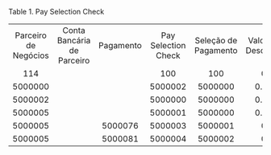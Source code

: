 <div id="d226839e1" class="table">

<div class="table-title">

Table 1. Pay Selection
Check

</div>

<div class="table-contents">

|                      |                            |           |                     |                      |                   |                                |                |          |        |                    |                    |            |            |                |
| :------------------: | :------------------------: | :-------: | :-----------------: | :------------------: | :---------------: | :----------------------------: | :------------: | :------: | :----: | :----------------: | :----------------: | :--------: | :--------: | :------------: |
| Parceiro de Negócios | Conta Bancária de Parceiro | Pagamento | Pay Selection Check | Seleção de Pagamento | Valor do Desconto |      Número do Documento       | Projeto Gerado | Impresso | Recibo | Valor do Pagamento | Regra de Pagamento | Processado | Quantidade | Valor da Baixa |
|         114          |                            |           |         100         |         100          |         0         |                                |     false      |  false   | false  |       352.8        |         S          |   false    |     1      |       0        |
|       5000000        |                            |           |       5000002       |       5000000        |       0.00        |            1000002             |     false      |  false   | false  |     \-1000.00      |         S          |   false    |     1      |       0        |
|       5000002        |                            |           |       5000000       |       5000000        |       0.00        |            1000000             |     false      |  false   | false  |      25200.00      |         S          |   false    |     4      |       0        |
|       5000005        |                            |           |       5000001       |       5000000        |       0.00        |            1000001             |     false      |  false   | false  |      1793.25       |         S          |   false    |     9      |       0        |
|       5000005        |                            |  5000076  |       5000003       |       5000001        |         0         | 237053100180001085262500075363 |     false      |  false   |  true  |        1000        |         T          |    true    |     1      |       0        |
|       5000005        |                            |  5000081  |       5000004       |       5000002        |         0         |            1000058             |      true      |  false   | false  |        100         |         T          |    true    |     1      |       0        |

</div>

</div>
